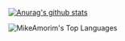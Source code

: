 [![Anurag's github stats](https://github-readme-stats.vercel.app/api?username=Miguel26-pixel&count_private=true&show_icons=true&theme=radical)](https://github.com/anuraghazra/github-readme-stats)

<img alt="MikeAmorim's Top Languages" src="https://github-readme-stats.vercel.app/api/top-langs/?username=Miguel26-pixel&theme=radical&show_icons=true&layout=compact&hide_border=true& exclude_repo=github-readme-stats,anuraghazra.github.io" />
